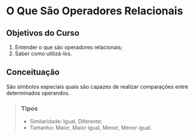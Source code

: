 # O Que São Operadores Relacionais

## Objetivos do Curso

1. Entender o que são operadores relacionais;
2. Saber como utilizá-los.

## Conceituação

São símbolos especiais quais são capazes de realizar comparações entre determinados operandos.

> ### Tipos
>
> - Similaridade: Igual, Diferente;
> - Tamanho: Maior, Maior igual, Menor, Menor igual.
